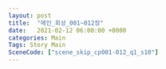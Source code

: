 ```yaml
---
layout: post
title:  "메인_회상_001~012장"
date:   2021-02-12 06:00:00 +0000
categories: Main
Tags: Story Main
SceneCode: ["scene_skip_cp001-012_q1_s10"]
---
```


